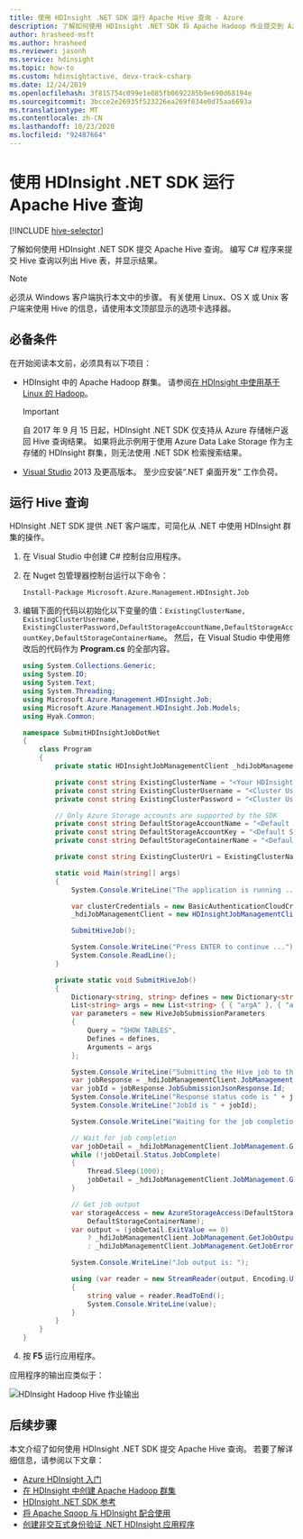 ```yaml
---
title: 使用 HDInsight .NET SDK 运行 Apache Hive 查询 - Azure
description: 了解如何使用 HDInsight .NET SDK 将 Apache Hadoop 作业提交到 Azure HDInsight Apache Hadoop。
author: hrasheed-msft
ms.author: hrasheed
ms.reviewer: jasonh
ms.service: hdinsight
ms.topic: how-to
ms.custom: hdinsightactive, devx-track-csharp
ms.date: 12/24/2019
ms.openlocfilehash: 3f815754c099e1e085fb0692285b9e690d68194e
ms.sourcegitcommit: 3bcce2e26935f523226ea269f034e0d75aa6693a
ms.translationtype: MT
ms.contentlocale: zh-CN
ms.lasthandoff: 10/23/2020
ms.locfileid: "92487664"
---
```

# <a name="run-apache-hive-queries-using-hdinsight-net-sdk"></a>使用 HDInsight .NET SDK 运行 Apache Hive 查询

[!INCLUDE [hive-selector](../../../includes/hdinsight-selector-use-hive.md)]

了解如何使用 HDInsight .NET SDK 提交 Apache Hive 查询。 编写 C# 程序来提交 Hive 查询以列出 Hive 表，并显示结果。

> [!NOTE]  
> 必须从 Windows 客户端执行本文中的步骤。 有关使用 Linux、OS X 或 Unix 客户端来使用 Hive 的信息，请使用本文顶部显示的选项卡选择器。

## <a name="prerequisites"></a>必备条件

在开始阅读本文前，必须具有以下项目：

* HDInsight 中的 Apache Hadoop 群集。 请参阅[在 HDInsight 中使用基于 Linux 的 Hadoop](apache-hadoop-linux-tutorial-get-started.md)。

    > [!IMPORTANT]  
    > 自 2017 年 9 月 15 日起，HDInsight .NET SDK 仅支持从 Azure 存储帐户返回 Hive 查询结果。 如果将此示例用于使用 Azure Data Lake Storage 作为主存储的 HDInsight 群集，则无法使用 .NET SDK 检索搜索结果。

* [Visual Studio](https://visualstudio.microsoft.com/vs/community/) 2013 及更高版本。 至少应安装“.NET 桌面开发”  工作负荷。

## <a name="run-a-hive-query"></a>运行 Hive 查询

HDInsight .NET SDK 提供 .NET 客户端库，可简化从 .NET 中使用 HDInsight 群集的操作。

1. 在 Visual Studio 中创建 C# 控制台应用程序。

1. 在 Nuget 包管理器控制台运行以下命令：

    ```console
    Install-Package Microsoft.Azure.Management.HDInsight.Job
    ```

1. 编辑下面的代码以初始化以下变量的值：`ExistingClusterName, ExistingClusterUsername, ExistingClusterPassword,DefaultStorageAccountName,DefaultStorageAccountKey,DefaultStorageContainerName`。 然后，在 Visual Studio 中使用修改后的代码作为 **Program.cs** 的全部内容。

    ```csharp
    using System.Collections.Generic;
    using System.IO;
    using System.Text;
    using System.Threading;
    using Microsoft.Azure.Management.HDInsight.Job;
    using Microsoft.Azure.Management.HDInsight.Job.Models;
    using Hyak.Common;

    namespace SubmitHDInsightJobDotNet
    {
        class Program
        {
            private static HDInsightJobManagementClient _hdiJobManagementClient;

            private const string ExistingClusterName = "<Your HDInsight Cluster Name>";
            private const string ExistingClusterUsername = "<Cluster Username>";
            private const string ExistingClusterPassword = "<Cluster User Password>";

            // Only Azure Storage accounts are supported by the SDK
            private const string DefaultStorageAccountName = "<Default Storage Account Name>";
            private const string DefaultStorageAccountKey = "<Default Storage Account Key>";
            private const string DefaultStorageContainerName = "<Default Blob Container Name>";

            private const string ExistingClusterUri = ExistingClusterName + ".azurehdinsight.net";

            static void Main(string[] args)
            {
                System.Console.WriteLine("The application is running ...");

                var clusterCredentials = new BasicAuthenticationCloudCredentials { Username = ExistingClusterUsername, Password = ExistingClusterPassword };
                _hdiJobManagementClient = new HDInsightJobManagementClient(ExistingClusterUri, clusterCredentials);

                SubmitHiveJob();

                System.Console.WriteLine("Press ENTER to continue ...");
                System.Console.ReadLine();
            }

            private static void SubmitHiveJob()
            {
                Dictionary<string, string> defines = new Dictionary<string, string> { { "hive.execution.engine", "tez" }, { "hive.exec.reducers.max", "1" } };
                List<string> args = new List<string> { { "argA" }, { "argB" } };
                var parameters = new HiveJobSubmissionParameters
                {
                    Query = "SHOW TABLES",
                    Defines = defines,
                    Arguments = args
                };

                System.Console.WriteLine("Submitting the Hive job to the cluster...");
                var jobResponse = _hdiJobManagementClient.JobManagement.SubmitHiveJob(parameters);
                var jobId = jobResponse.JobSubmissionJsonResponse.Id;
                System.Console.WriteLine("Response status code is " + jobResponse.StatusCode);
                System.Console.WriteLine("JobId is " + jobId);

                System.Console.WriteLine("Waiting for the job completion ...");

                // Wait for job completion
                var jobDetail = _hdiJobManagementClient.JobManagement.GetJob(jobId).JobDetail;
                while (!jobDetail.Status.JobComplete)
                {
                    Thread.Sleep(1000);
                    jobDetail = _hdiJobManagementClient.JobManagement.GetJob(jobId).JobDetail;
                }

                // Get job output
                var storageAccess = new AzureStorageAccess(DefaultStorageAccountName, DefaultStorageAccountKey,
                    DefaultStorageContainerName);
                var output = (jobDetail.ExitValue == 0)
                    ? _hdiJobManagementClient.JobManagement.GetJobOutput(jobId, storageAccess) // fetch stdout output in case of success
                    : _hdiJobManagementClient.JobManagement.GetJobErrorLogs(jobId, storageAccess); // fetch stderr output in case of failure

                System.Console.WriteLine("Job output is: ");

                using (var reader = new StreamReader(output, Encoding.UTF8))
                {
                    string value = reader.ReadToEnd();
                    System.Console.WriteLine(value);
                }
            }
        }
    }
    ```

1. 按 **F5** 运行应用程序。

应用程序的输出应类似于：

![HDInsight Hadoop Hive 作业输出](./media/apache-hadoop-use-hive-dotnet-sdk/hdinsight-hadoop-use-hive-net-sdk-output.png)

## <a name="next-steps"></a>后续步骤

本文介绍了如何使用 HDInsight .NET SDK 提交 Apache Hive 查询。 若要了解详细信息，请参阅以下文章：

* [Azure HDInsight 入门](apache-hadoop-linux-tutorial-get-started.md)
* [在 HDInsight 中创建 Apache Hadoop 群集](../hdinsight-hadoop-provision-linux-clusters.md)
* [HDInsight .NET SDK 参考](/dotnet/api/overview/azure/hdinsight)
* [将 Apache Sqoop 与 HDInsight 配合使用](apache-hadoop-use-sqoop-mac-linux.md)
* [创建非交互式身份验证 .NET HDInsight 应用程序](../hdinsight-create-non-interactive-authentication-dotnet-applications.md)
